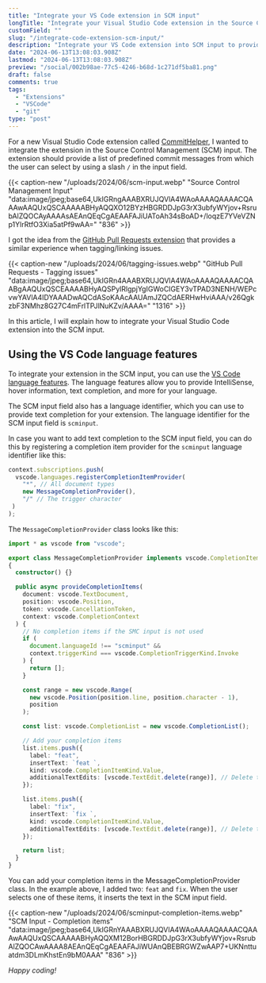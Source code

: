 ```yaml
---
title: "Integrate your VS Code extension in SCM input"
longTitle: "Integrate your Visual Studio Code extension in the Source Control Management input"
customField: ""
slug: "/integrate-code-extension-scm-input/"
description: "Integrate your VS Code extension into SCM input to provide additional logic for your commit messages."
date: "2024-06-13T13:08:03.908Z"
lastmod: "2024-06-13T13:08:03.908Z"
preview: "/social/002b98ae-77c5-4246-b68d-1c271df5ba81.png"
draft: false
comments: true
tags:
  - "Extensions"
  - "VSCode"
  - "git"
type: "post"
---
```


For a new Visual Studio Code extension called [CommitHelper](https://marketplace.visualstudio.com/items?itemName=eliostruyf.vscode-commit-helper), I wanted to integrate the extension in the Source Control Management (SCM) input. The extension should provide a list of predefined commit messages from which the user can select by using a slash `/` in the input field.

{{< caption-new "/uploads/2024/06/scm-input.webp" "Source Control Management Input"  "data:image/jpeg;base64,UklGRngAAABXRUJQVlA4WAoAAAAQAAAACQAAAwAAQUxQSCAAAAABHyAQQXO12BYzHBGRDDJpG3rX3ubfyWYjov+RsrubAlZQOCAyAAAAsAEAnQEqCgAEAAFAJiUAToAh34sBoAD+/loqzE7YVeVZNp1YlrRtfO3Xia5atPf9wAA=" "836" >}}

I got the idea from the [GitHub Pull Requests extension](https://marketplace.visualstudio.com/items?itemName=GitHub.vscode-pull-request-github) that provides a similar experience when tagging/linking issues.

{{< caption-new "/uploads/2024/06/tagging-issues.webp" "GitHub Pull Requests - Tagging issues"  "data:image/jpeg;base64,UklGRn4AAABXRUJQVlA4WAoAAAAQAAAACQAABgAAQUxQSCEAAAABHyAQSPylRlgpjYgIGWoCIGEY3vTPAD3NENH/WEPcvwYAVlA4IDYAAADwAQCdASoKAAcAAUAmJZQCdAERHwHviAAA/v26QgkzbF3NMhz8G27C4mFrlTPJlNuKZv/AAAA=" "1316" >}}

In this article, I will explain how to integrate your Visual Studio Code extension into the SCM input.

## Using the VS Code language features

To integrate your extension in the SCM input, you can use the [VS Code language features](https://code.visualstudio.com/api/language-extensions/programmatic-language-features). The language features allow you to provide IntelliSense, hover information, text completion, and more for your language.

The SCM input field also has a language identifier, which you can use to provide text completion for your extension. The language identifier for the SCM input field is `scminput`.

In case you want to add text completion to the SCM input field, you can do this by registering a completion item provider for the `scminput` language identifier like this:

```typescript 
context.subscriptions.push(
  vscode.languages.registerCompletionItemProvider(
    "*", // All document types
    new MessageCompletionProvider(),
    "/" // The trigger character
 )
);
```

The `MessageCompletionProvider` class looks like this:

```typescript 
import * as vscode from "vscode";

export class MessageCompletionProvider implements vscode.CompletionItemProvider
{
  constructor() {}

  public async provideCompletionItems(
    document: vscode.TextDocument,
    position: vscode.Position,
    token: vscode.CancellationToken,
    context: vscode.CompletionContext
  ) {
    // No completion items if the SMC input is not used
    if (
      document.languageId !== "scminput" &&
      context.triggerKind === vscode.CompletionTriggerKind.Invoke
    ) {
      return [];
    }

    const range = new vscode.Range(
      new vscode.Position(position.line, position.character - 1),
      position
    );

    const list: vscode.CompletionList = new vscode.CompletionList();

    // Add your completion items
    list.items.push({
      label: "feat",
      insertText: `feat `,
      kind: vscode.CompletionItemKind.Value,
      additionalTextEdits: [vscode.TextEdit.delete(range)], // Delete the trigger character
    });

    list.items.push({
      label: "fix",
      insertText: `fix `,
      kind: vscode.CompletionItemKind.Value,
      additionalTextEdits: [vscode.TextEdit.delete(range)], // Delete the trigger character
    });

    return list;
  }
}
```

You can add your completion items in the MessageCompletionProvider class. In the example above, I added two: `feat` and `fix`. When the user selects one of these items, it inserts the text in the SCM input field.

{{< caption-new "/uploads/2024/06/scminput-completion-items.webp" "SCM Input - Completion items"  "data:image/jpeg;base64,UklGRnYAAABXRUJQVlA4WAoAAAAQAAAACQAAAwAAQUxQSCAAAAABHyAQQXM12BorHBGRDDJpG3rX3ubfyWYjov+RsrubAlZQOCAwAAAA8AEAnQEqCgAEAAFAJiWUAnQBEBRGWZwAAP7+UKNnttuatdm3DLmKhstEn9bM0AAA" "836" >}}

*Happy coding!*
